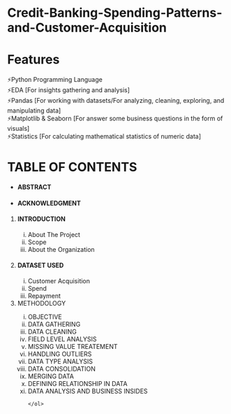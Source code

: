# Credit-Banking-Spending-Patterns-and-Customer-Acquisition

# Features
⚡Python Programming Language<br>
⚡EDA [For insights gathering and analysis]<br>
⚡Pandas [For working with datasets/For analyzing, cleaning, exploring, and manipulating data]<br>
⚡Matplotlib & Seaborn [For answer some business questions in the form of visuals]<br>
⚡Statistics [For calculating  mathematical statistics of numeric data]
    
# TABLE OF CONTENTS
<ul>
    <li><h4>ABSTRACT</h4></li>
    <li><h4>ACKNOWLEDGMENT</h4></li>
</ul>
<ol><li><h4>INTRODUCTION</h4></li>
    <ol type="i">
      <li>About The Project</li>
      <li>Scope</li>
      <li>About the Organization</li>
    </ol>
    <li><h4>DATASET USED</h4></li>
    <ol type="i">
      <li>Customer Acquisition</li>
      <li>Spend</li>
      <li>Repayment</li>
    </ol>
    <li>METHODOLOGY</li>
    <ol type="i">
    <li>OBJECTIVE</li>
    <li>DATA GATHERING</li>
    <li>DATA CLEANING</li>
    <li>FIELD LEVEL ANALYSIS</li>
    <li>MISSING VALUE TREATEMENT</li>
    <li>HANDLING OUTLIERS</li>
    <li>DATA TYPE ANALYSIS</li>
    <li>DATA CONSOLIDATION</li>
    <li>MERGING DATA</li>
    <li>DEFINING RELATIONSHIP IN DATA</li>
    <li>DATA ANALYSIS AND BUSINESS INSIDES</li>
        
    </ol>
</ol>

             

